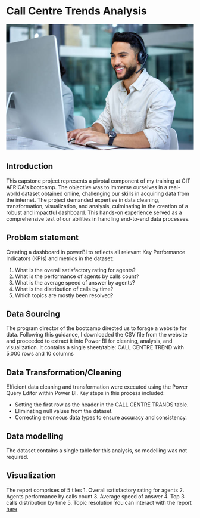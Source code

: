 # Call Centre Trends Analysis
<img src="Intro.jpg" width="1100">

## Introduction
This capstone project represents a pivotal component of my training at GIT AFRICA's bootcamp. The objective was to immerse ourselves in a real-world dataset obtained online, challenging our skills in acquiring data from the internet. The project demanded expertise in data cleaning, transformation, visualization, and analysis, culminating in the creation of a robust and impactful dashboard. This hands-on experience served as a comprehensive test of our abilities in handling end-to-end data processes.

## Problem statement
Creating a dashboard in powerBI to reflects all relevant Key Performance Indicators (KPIs) and metrics in the dataset:
1.	What is the overall satisfactory rating for agents?
2.	What is the performance of agents by calls count?
3.	What is the average speed of answer by agents?
4.	What is the distribution of calls by time?
5.	Which topics are mostly been resolved?

## Data Sourcing
The program director of the bootcamp directed us to forage a website for data. Following this guidance, I downloaded the CSV file from the website and proceeded to extract it into Power BI for cleaning, analysis, and visualization.
It contains a single sheet/table:
CALL CENTRE TREND with 5,000 rows and 10 columns

## Data Transformation/Cleaning
Efficient data cleaning and transformation were executed using the Power Query Editor within Power BI. Key steps in this process included:
-	Setting the first row as the header in the CALL CENTRE TRANDS table.
-	Eliminating null values from the dataset.
-	Correcting erroneous data types to ensure accuracy and consistency.

## Data modelling
The dataset contains a single table for this analysis, so modelling was not required.

## Visualization
The report comprises of 5 tiles
    1. Overall satisfactory rating for agents
    2. Agents performance by calls count
    3. Average speed of answer
    4. Top 3 calls distribution by time
    5. Topic resolution
You can interact with the report [here]()
